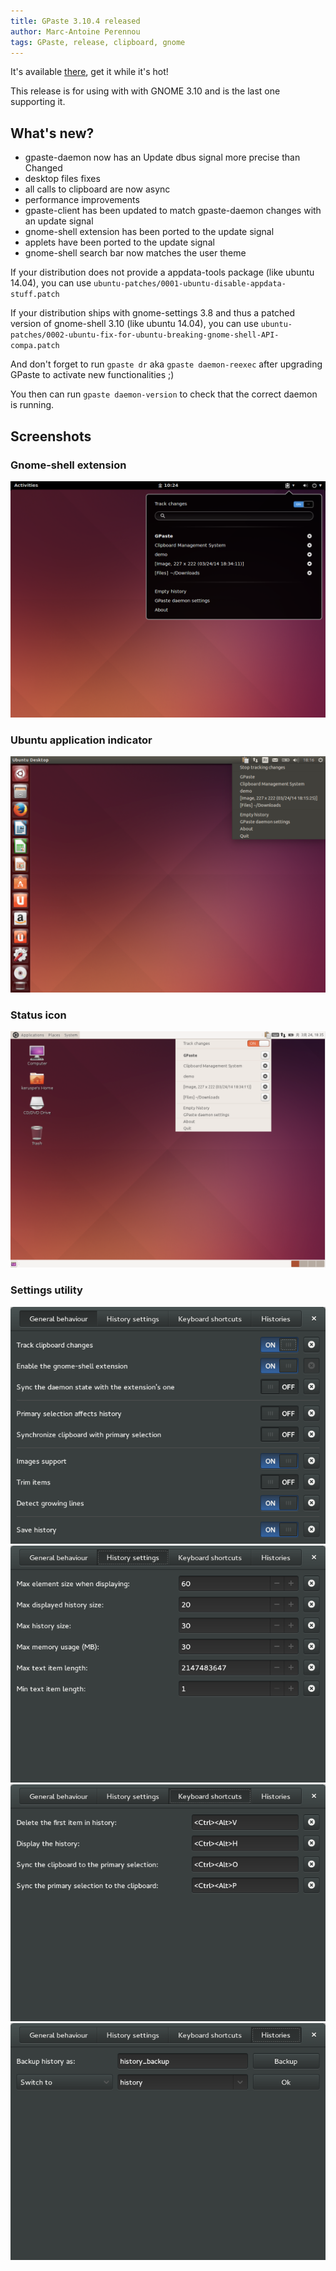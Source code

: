```yaml
---
title: GPaste 3.10.4 released
author: Marc-Antoine Perennou
tags: GPaste, release, clipboard, gnome
---
```


It's available [there](http://www.imagination-land.org/files/gpaste/gpaste-3.10.4.tar.xz), get it while it's hot!

This release is for using with with GNOME 3.10 and is the last one supporting it.

## What's new?

- gpaste-daemon now has an Update dbus signal more precise than Changed
- desktop files fixes
- all calls to clipboard are now async
- performance improvements
- gpaste-client has been updated to match gpaste-daemon changes with an update signal
- gnome-shell extension has been ported to the update signal
- applets have been ported to the update signal
- gnome-shell search bar now matches the user theme

If your distribution does not provide a appdata-tools package (like ubuntu 14.04), you can use `ubuntu-patches/0001-ubuntu-disable-appdata-stuff.patch`

If your distribution ships with gnome-settings 3.8 and thus a patched version of gnome-shell 3.10 (like ubuntu 14.04), you can use `ubuntu-patches/0002-ubuntu-fix-for-ubuntu-breaking-gnome-shell-API-compa.patch`

And don't forget to run `gpaste dr` aka `gpaste daemon-reexec` after upgrading GPaste to activate new functionalities ;)

You then can run `gpaste daemon-version` to check that the correct daemon is running.

## Screenshots

### Gnome-shell extension

<img src="/images/GPaste/Extension-2.png" alt="Extension-2"/>

### Ubuntu application indicator

<img src="/images/GPaste/AppIndicator-1.png" alt="AppIndicator-1"/>

### Status icon

<img src="/images/GPaste/Applet-1.png" alt="Applet-1"/>

### Settings utility

<img src="/images/GPaste/Settings-1-1.png" alt="Settings-1-1"/>

<img src="/images/GPaste/Settings-2-1.png" alt="Settings-2-1"/>

<img src="/images/GPaste/Settings-3-1.png" alt="Settings-3-1"/>

<img src="/images/GPaste/Settings-4-1.png" alt="Settings-4-1"/>
